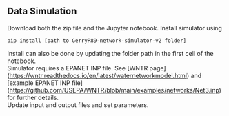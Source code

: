 ## Data Simulation
Download both the zip file and the Jupyter notebook.
Install simulator using  
```
pip install [path to GerryR89-network-simulator-v2 folder]  
```
Install can also be done by updating the folder path in the first cell of the notebook.  
Simulator requires a EPANET INP file. See [WNTR page] (https://wntr.readthedocs.io/en/latest/waternetworkmodel.html) and [example EPANET INP file] (https://github.com/USEPA/WNTR/blob/main/examples/networks/Net3.inp) for further details.  
Update input and output files and set parameters.  

